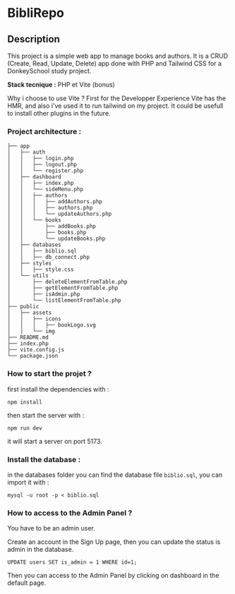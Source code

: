 # BibliRepo

## Description

This project is a simple web app to manage books and authors. It is a CRUD (Create, Read, Update, Delete) app done with PHP and Tailwind CSS for a DonkeySchool study project.

**Stack tecnique :** PHP et Vite (bonus)

Why i choose to use Vite ? First for the Developper Experience Vite has the HMR, and also i've used it to run tailwind on my project. It could be usefull to install other plugins in the future.

### Project architecture :

```
├── app
│   ├── auth
│   │   ├── login.php
│   │   ├── logout.php
│   │   └── register.php
│   ├── dashboard
│   │   ├── index.php
│   │   └── sideMenu.php
│   │   ├── authors
│   │   │   ├── addAuthors.php
│   │   │   ├── authors.php
│   │   │   └── updateAuthors.php
│   │   └── books
│   │       ├── addBooks.php
│   │       ├── books.php
│   │       └── updateBooks.php
│   ├── databases
│   │   ├── biblio.sql
│   │   ├── db_connect.php
│   ├── styles
│   │   ├── style.css
│   └── utils
│       ├── deleteElementFromTable.php
│       ├── getElementFromTable.php
│       ├── isAdmin.php
│       └── listElementFromTable.php
├── public
│   ├── assets
│   │   ├── icons
│   │   │   ├── bookLogo.svg
│   │   └── img
├── README.md
├── index.php
├── vite.config.js
└── package.json
```

### How to start the projet ?

first install the dependencies with :

```
npm install
```

then start the server with :

```
npm run dev
```

it will start a server on port 5173.

### Install the database :

in the databases folder you can find the database file `biblio.sql`, you can import it with :

```
mysql -u root -p < biblio.sql
```

### How to access to the Admin Panel ?

You have to be an admin user.

Create an account in the Sign Up page, then you can update the status is admin in the database.

```
UPDATE users SET is_admin = 1 WHERE id=1;
```

Then you can access to the Admin Panel by clicking on dashboard in the default page.